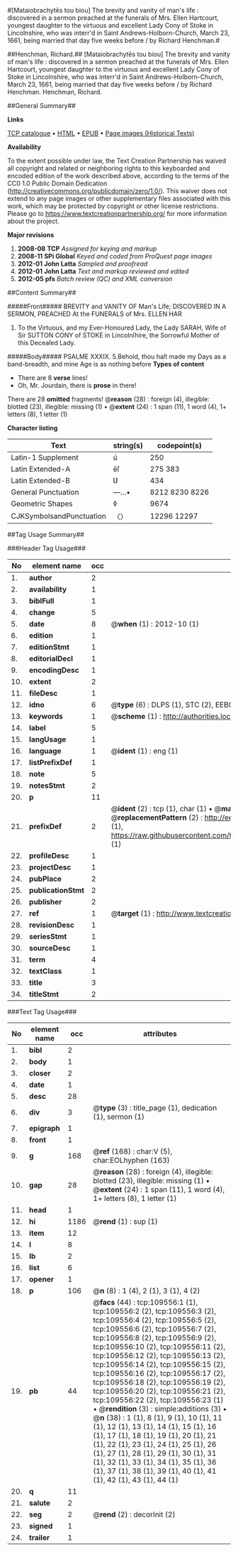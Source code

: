 #[Mataiobrachytēs tou biou] The brevity and vanity of man's life : discovered in a sermon preached at the funerals of Mrs. Ellen Hartcourt, youngest daughter to the virtuous and excellent Lady Cony of Stoke in Lincolnshire, who was interr'd in Saint Andrews-Holborn-Church, March 23, 1661, being married that day five weeks before / by Richard Henchman.#

##Henchman, Richard.##
[Mataiobrachytēs tou biou] The brevity and vanity of man's life : discovered in a sermon preached at the funerals of Mrs. Ellen Hartcourt, youngest daughter to the virtuous and excellent Lady Cony of Stoke in Lincolnshire, who was interr'd in Saint Andrews-Holborn-Church, March 23, 1661, being married that day five weeks before / by Richard Henchman.
Henchman, Richard.

##General Summary##

**Links**

[TCP catalogue](http://www.ota.ox.ac.uk/tcp/)  • 
[HTML](http://tei.it.ox.ac.uk/tcp/Texts-HTML/free/A43/A43312.html)  • 
[EPUB](http://tei.it.ox.ac.uk/tcp/Texts-EPUB/free/A43/A43312.epub) • 
[Page images (Historical Texts)](https://historicaltexts.jisc.ac.uk/eebo-23659865e)

**Availability**

To the extent possible under law, the Text Creation Partnership has waived all copyright and related or neighboring rights to this keyboarded and encoded edition of the work described above, according to the terms of the CC0 1.0 Public Domain Dedication (http://creativecommons.org/publicdomain/zero/1.0/). This waiver does not extend to any page images or other supplementary files associated with this work, which may be protected by copyright or other license restrictions. Please go to https://www.textcreationpartnership.org/ for more information about the project.

**Major revisions**

1. __2008-08__ __TCP__ *Assigned for keying and markup*
1. __2008-11__ __SPi Global__ *Keyed and coded from ProQuest page images*
1. __2012-01__ __John Latta__ *Sampled and proofread*
1. __2012-01__ __John Latta__ *Text and markup reviewed and edited*
1. __2012-05__ __pfs__ *Batch review (QC) and XML conversion*

##Content Summary##

#####Front#####
BREVITY and VANITY OF Man's Life; DISCOVERED IN A SERMON, PREACHED At the FUNERALS of Mrs. ELLEN HAR
1. To the Virtuous, and my Ever-Honoured Lady, the Lady SARAH, Wife of Sir SUTTON CONY of STOKE in Lincolnſhire, the Sorrowful Mother of this Deceaſed Lady.

#####Body#####
PSALME XXXIX. 5.Behold, thou haſt made my Days as a band-breadth, and mine Age is as nothing before 
**Types of content**

  * There are 8 **verse** lines!
  * Oh, Mr. Jourdain, there is **prose** in there!

There are 28 **omitted** fragments! 
 @__reason__ (28) : foreign (4), illegible: blotted (23), illegible: missing (1)  •  @__extent__ (24) : 1 span (11), 1 word (4), 1+ letters (8), 1 letter (1)

**Character listing**


|Text|string(s)|codepoint(s)|
|---|---|---|
|Latin-1 Supplement|ú|250|
|Latin Extended-A|ēſ|275 383|
|Latin Extended-B|Ʋ|434|
|General Punctuation|—…•|8212 8230 8226|
|Geometric Shapes|◊|9674|
|CJKSymbolsandPunctuation|〈〉|12296 12297|

##Tag Usage Summary##

###Header Tag Usage###

|No|element name|occ|attributes|
|---|---|---|---|
|1.|__author__|2||
|2.|__availability__|1||
|3.|__biblFull__|1||
|4.|__change__|5||
|5.|__date__|8| @__when__ (1) : 2012-10 (1)|
|6.|__edition__|1||
|7.|__editionStmt__|1||
|8.|__editorialDecl__|1||
|9.|__encodingDesc__|1||
|10.|__extent__|2||
|11.|__fileDesc__|1||
|12.|__idno__|6| @__type__ (6) : DLPS (1), STC (2), EEBO-CITATION (1), OCLC (1), VID (1)|
|13.|__keywords__|1| @__scheme__ (1) : http://authorities.loc.gov/ (1)|
|14.|__label__|5||
|15.|__langUsage__|1||
|16.|__language__|1| @__ident__ (1) : eng (1)|
|17.|__listPrefixDef__|1||
|18.|__note__|5||
|19.|__notesStmt__|2||
|20.|__p__|11||
|21.|__prefixDef__|2| @__ident__ (2) : tcp (1), char (1)  •  @__matchPattern__ (2) : ([0-9\-]+):([0-9IVX]+) (1), (.+) (1)  •  @__replacementPattern__ (2) : http://eebo.chadwyck.com/downloadtiff?vid=$1&page=$2 (1), https://raw.githubusercontent.com/textcreationpartnership/Texts/master/tcpchars.xml#$1 (1)|
|22.|__profileDesc__|1||
|23.|__projectDesc__|1||
|24.|__pubPlace__|2||
|25.|__publicationStmt__|2||
|26.|__publisher__|2||
|27.|__ref__|1| @__target__ (1) : http://www.textcreationpartnership.org/docs/. (1)|
|28.|__revisionDesc__|1||
|29.|__seriesStmt__|1||
|30.|__sourceDesc__|1||
|31.|__term__|4||
|32.|__textClass__|1||
|33.|__title__|3||
|34.|__titleStmt__|2||


###Text Tag Usage###

|No|element name|occ|attributes|
|---|---|---|---|
|1.|__bibl__|2||
|2.|__body__|1||
|3.|__closer__|2||
|4.|__date__|1||
|5.|__desc__|28||
|6.|__div__|3| @__type__ (3) : title_page (1), dedication (1), sermon (1)|
|7.|__epigraph__|1||
|8.|__front__|1||
|9.|__g__|168| @__ref__ (168) : char:V (5), char:EOLhyphen (163)|
|10.|__gap__|28| @__reason__ (28) : foreign (4), illegible: blotted (23), illegible: missing (1)  •  @__extent__ (24) : 1 span (11), 1 word (4), 1+ letters (8), 1 letter (1)|
|11.|__head__|1||
|12.|__hi__|1186| @__rend__ (1) : sup (1)|
|13.|__item__|12||
|14.|__l__|8||
|15.|__lb__|2||
|16.|__list__|6||
|17.|__opener__|1||
|18.|__p__|106| @__n__ (8) : 1 (4), 2 (1), 3 (1), 4 (2)|
|19.|__pb__|44| @__facs__ (44) : tcp:109556:1 (1), tcp:109556:2 (2), tcp:109556:3 (2), tcp:109556:4 (2), tcp:109556:5 (2), tcp:109556:6 (2), tcp:109556:7 (2), tcp:109556:8 (2), tcp:109556:9 (2), tcp:109556:10 (2), tcp:109556:11 (2), tcp:109556:12 (2), tcp:109556:13 (2), tcp:109556:14 (2), tcp:109556:15 (2), tcp:109556:16 (2), tcp:109556:17 (2), tcp:109556:18 (2), tcp:109556:19 (2), tcp:109556:20 (2), tcp:109556:21 (2), tcp:109556:22 (2), tcp:109556:23 (1)  •  @__rendition__ (3) : simple:additions (3)  •  @__n__ (38) : 1 (1), 8 (1), 9 (1), 10 (1), 11 (1), 12 (1), 13 (1), 14 (1), 15 (1), 16 (1), 17 (1), 18 (1), 19 (1), 20 (1), 21 (1), 22 (1), 23 (1), 24 (1), 25 (1), 26 (1), 27 (1), 28 (1), 29 (1), 30 (1), 31 (1), 32 (1), 33 (1), 34 (1), 35 (1), 36 (1), 37 (1), 38 (1), 39 (1), 40 (1), 41 (1), 42 (1), 43 (1), 44 (1)|
|20.|__q__|11||
|21.|__salute__|2||
|22.|__seg__|2| @__rend__ (2) : decorInit (2)|
|23.|__signed__|1||
|24.|__trailer__|1||
